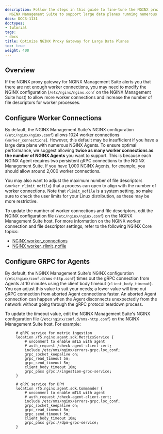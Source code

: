 ```yaml
---
description: Follow the steps in this guide to fine-tune the NGINX proxy gateway for
  NGINX Management Suite to support large data planes running numerous NGINX Agents.
docs: DOCS-1131
doctypes:
- tutorial
tags:
- docs
title: Optimize NGINX Proxy Gateway for Large Data Planes
toc: true
weight: 400
---
```


## Overview

If the NGINX proxy gateway for NGINX Management Suite alerts you that there are not enough worker connections, you may need to modify the NGINX configuration (`/etc/nginx/nginx.conf` on the NGINX Management Suite host) to allow more worker connections and increase the number of file descriptors for worker processes.

## Configure Worker Connections

By default, the NGINX Management Suite's NGINX configuration (`/etc/nginx/nginx.conf`) allows 1024 worker connections (`worker_connections`). However, this default may be insufficient if you have a large data plane with numerous NGINX Agents. To ensure optimal performance, we suggest allowing **twice as many worker connections as the number of NGINX Agents** you want to support. This is because each NGINX Agent requires two persistent gRPC connections to the NGINX Management Suite. If you have 1,000 NGINX Agents, for example, you should allow around 2,000 worker connections.

You may also want to adjust the maximum number of file descriptors (`worker_rlimit_nofile`) that a process can open to align with the number of worker connections. Note that `rlimit_nofile` is a system setting, so make sure to check the user limits for your Linux distribution, as these may be more restrictive.

To update the number of worker connections and file descriptors, edit the NGINX configuration file (`/etc/nginx/nginx.conf`) on the NGINX Management Suite host. For more information on the NGINX worker connection and file descriptor settings, refer to the following NGINX Core topics:

- [NGINX worker_connections](http://nginx.org/en/docs/ngx_core_module.html#worker_connections)
- [NGINX worker_rlimit_nofile](http://nginx.org/en/docs/ngx_core_module.html#worker_rlimit_nofile)

## Configure GRPC for Agents

By default, the NGINX Management Suite's NGINX configuration (`/etc/nginx/conf.d/nms-http.conf`) times out the gRPC connection from Agents at 10 minutes using the client body timeout (`client_body_timeout`). You can adjust this value to suit your needs; a lower value will time out gRPC connection from aborted Agent connections faster. An aborted Agent connection can happen when the Agent disconnects unexpectedly from the network without going through the gRPC protocol teardown process.

To update the timeout value, edit the NGINX Management Suite's NGINX configuration file (`/etc/nginx/conf.d/nms-http.conf`) on the NGINX Management Suite host. For example:

```nginx
     # gRPC service for metric ingestion
     location /f5.nginx.agent.sdk.MetricsService {
         # uncomment to enable mTLS with agent
         # auth_request /check-agent-client-cert;
         include /etc/nms/nginx/errors-grpc.loc_conf;
         grpc_socket_keepalive on;
         grpc_read_timeout 5m;
         grpc_send_timeout 5m;
         client_body_timeout 10m;
         grpc_pass grpc://ingestion-grpc-service;
     }

     # gRPC service for DPM
     location /f5.nginx.agent.sdk.Commander {
         # uncomment to enable mTLS with agent
         # auth_request /check-agent-client-cert;
         include /etc/nms/nginx/errors-grpc.loc_conf;
         grpc_socket_keepalive on;
         grpc_read_timeout 5m;
         grpc_send_timeout 5m;
         client_body_timeout 10m;
         grpc_pass grpc://dpm-grpc-service;
     }
```
